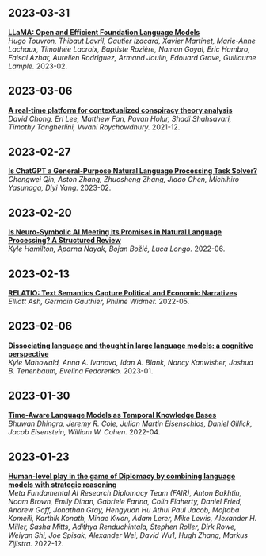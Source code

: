 ## 2023-03-31  

[**LLaMA: Open and Efficient Foundation Language Models**](https://arxiv.org/abs/2302.13971)  
*Hugo Touvron, Thibaut Lavril, Gautier Izacard, Xavier Martinet, Marie-Anne Lachaux, Timothée Lacroix, Baptiste Rozière, Naman Goyal, Eric Hambro, Faisal Azhar, Aurelien Rodriguez, Armand Joulin, Edouard Grave, Guillaume Lample.* 2023-02.

## 2023-03-06  

[**A real-time platform for contextualized conspiracy theory analysis**](https://sentic.net/sentire2021chong.pdf)  
*David Chong, Erl Lee, Matthew Fan, Pavan Holur, Shadi Shahsavari, Timothy Tangherlini, Vwani Roychowdhury.* 2021-12.

## 2023-02-27  
[**Is ChatGPT a General-Purpose Natural Language Processing Task Solver?**](https://arxiv.org/pdf/2302.06476.pdf)  
*Chengwei Qin, Aston Zhang, Zhuosheng Zhang, Jiaao Chen, Michihiro Yasunaga, Diyi Yang.* 2023-02.  

## 2023-02-20  

[**Is Neuro-Symbolic AI Meeting its Promises in Natural Language Processing? A Structured Review**](https://arxiv.org/pdf/2202.12205.pdf)  
*Kyle Hamilton, Aparna Nayak, Bojan Božić, Luca Longo.* 2022-06.  

## 2023-02-13

[**RELATIO: Text Semantics Capture Political and Economic Narratives**](https://arxiv.org/pdf/2108.01720.pdf)  
*Elliott Ash, Germain Gauthier, Philine Widmer.* 2022-05.  


## 2023-02-06
[**Dissociating language and thought in large language models: a cognitive perspective**](https://arxiv.org/pdf/2301.06627.pdf)   
*Kyle Mahowald, Anna A. Ivanova, Idan A. Blank, Nancy Kanwisher, Joshua B. Tenenbaum, Evelina Fedorenko.* 2023-01.

## 2023-01-30
[**Time-Aware Language Models as Temporal Knowledge Bases**](https://arxiv.org/pdf/2106.15110.pdf)  
*Bhuwan Dhingra, Jeremy R. Cole, Julian Martin Eisenschlos, Daniel Gillick, Jacob Eisenstein, William W. Cohen.* 2022-04.


## 2023-01-23
[**Human-level play in the game of Diplomacy by combining language models with strategic reasoning**](https://www.science.org/doi/10.1126/science.ade9097)  
*Meta Fundamental AI Research Diplomacy Team (FAIR), Anton Bakhtin, Noam Brown, Emily Dinan, Gabriele Farina, Colin Flaherty, Daniel Fried, Andrew Goff, Jonathan Gray, Hengyuan Hu Athul Paul Jacob, Mojtaba Komeili, Karthik Konath, Minae Kwon, Adam Lerer, Mike Lewis, Alexander H. Miller, Sasha Mitts, Adithya Renduchintala, Stephen Roller, Dirk Rowe, Weiyan Shi, Joe Spisak, Alexander Wei, David Wu1, Hugh Zhang, Markus Zijlstra.* 2022-12.


